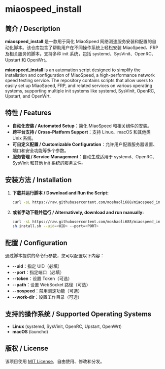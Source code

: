 # miaospeed_install

## 简介 / Description

**miaospeed_install** 是一款用于简化 MiaoSpeed 网络测速服务安装和配置的自动化脚本。该仓库包含了帮助用户在不同操作系统上轻松安装 MiaoSpeed、FRP 及相关服务的脚本，支持多种 init 系统，包括 systemd、SysVinit、OpenRC、Upstart 和 OpenWrt。

**miaospeed_install** is an automation script designed to simplify the installation and configuration of MiaoSpeed, a high-performance network speed testing service. The repository contains scripts that allow users to easily set up MiaoSpeed, FRP, and related services on various operating systems, supporting multiple init systems like systemd, SysVinit, OpenRC, Upstart, and OpenWrt.

## 特性 / Features

- **自动化安装 / Automated Setup**：简化 MiaoSpeed 和相关组件的安装。
- **跨平台支持 / Cross-Platform Support**：支持 Linux、macOS 和其他类 Unix 系统。
- **可自定义配置 / Customizable Configuration**：允许用户配置服务器设置、端口和安全功能等多个参数。
- **服务管理 / Service Management**：自动生成适用于 systemd、OpenRC、SysVinit 和其他 init 系统的服务文件。

## 安装方法 / Installation

1. **下载并运行脚本 / Download and Run the Script:**

   ```sh
   curl -sL https://raw.githubusercontent.com/moshaoli688/miaospeed_install/refs/heads/master/install.sh -o install.sh && sh install.sh --uid=<UID> --port=<PORT>
   ```

2. **或者手动下载并运行 / Alternatively, download and run manually:**

   ```sh
   curl -sL https://raw.githubusercontent.com/moshaoli688/miaospeed_install/refs/heads/master/install.sh -o install.sh
   sh install.sh --uid=<UID> --port=<PORT>
   ```
## 配置 / Configuration

通过脚本提供的命令行参数，您可以配置以下内容：

- **--uid**：指定 UID（必填）
- **--port**：指定端口（必填）
- **--token**：设置 Token（可选）
- **--path**：设置 WebSocket 路径（可选）
- **--nospeed**：禁用测速功能（可选）
- **--work-dir**：设置工作目录（可选）

## 支持的操作系统 / Supported Operating Systems

- **Linux** (systemd, SysVinit, OpenRC, Upstart, OpenWrt)
- **macOS** (launchd)

## 版权 / License

该项目使用 [MIT License](LICENSE)，自由使用、修改和分发。
